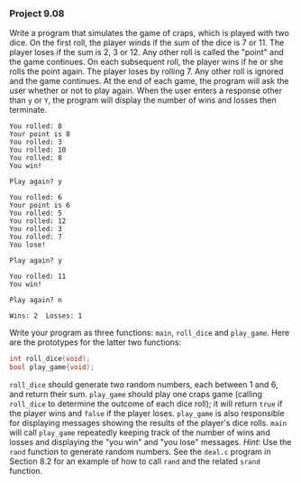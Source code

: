 ### Project 9.08
Write a program that simulates the game of craps, which is played with two dice.
On the first roll, the player winds if the sum of the dice is 7 or 11. The
player loses if the sum is 2, 3 or 12. Any other roll is called the "point" and
the game continues. On each subsequent roll, the player wins if he or she rolls
the point again. The player loses by rolling 7. Any other roll is ignored and
the game continues. At the end of each game, the program will ask the user
whether or not to play again. When the user enters a response other than `y` or
`Y`, the program will display the number of wins and losses then terminate.

```
You rolled: 8
Your point is 8
You rolled: 3
You rolled: 10
You rolled: 8
You win!

Play again? y

You rolled: 6
Your point is 6
You rolled: 5
You rolled: 12
You rolled: 3
You rolled: 7
You lose!

Play again? y

You rolled: 11
You win!

Play again? n

Wins: 2  Losses: 1
```

Write your program as three functions: `main`, `roll_dice` and `play_game`. Here
are the prototypes for the latter two functions:

```c
int roll_dice(void);
bool play_game{void);
```

`roll_dice` should generate two random numbers, each between 1 and 6, and return
their sum. `play_game` should play one craps game (calling `roll_dice` to
determine the outcome of each dice roll); it will return `true` if the player
wins and `false` if the player loses. `play_game` is also responsible for
displaying messages showing the results of the player's dice rolls. `main` will
call `play_game` repeatedly keeping track of the number of wins and losses and
displaying the "you win" and "you lose" messages. *Hint*: Use the `rand`
function to generate random numbers. See the `deal.c` program in Section 8.2 for
an example of how to call `rand` and the related `srand` function.
